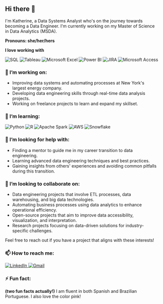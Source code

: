 ## Hi there 👋

I'm Katherine, a Data Systems Analyst who's on the journey towards becoming a Data Engineer. I'm currently working on my Master of Science in Data Analytics (MSDA).

**Pronouns: she/her/hers**

**I love working with**

<div display="flex">
  <img src="https://img.shields.io/badge/sql-%230077B5.svg?style=for-the-badge&logo=Microsoft-SQL-Server&logoColor=white" alt="SQL"/>
  <img src="https://img.shields.io/badge/tableau-%23E97627.svg?style=for-the-badge&logo=tableau&logoColor=white" alt="Tableau"/>
  <img src="https://img.shields.io/badge/Microsoft%20Excel-217346?style=for-the-badge&logo=microsoft-excel&logoColor=white" alt="Microsoft Excel"/>
  <img src="https://img.shields.io/badge/powerbi-%23F2C811.svg?style=for-the-badge&logo=power-bi&logoColor=white" alt="Power BI"/>
  <img src="https://img.shields.io/badge/jira-%230052CC.svg?style=for-the-badge&logo=jira&logoColor=white" alt="JIRA"/>
  <img src="https://img.shields.io/badge/microsoft%20access-A4373A?style=for-the-badge&logo=microsoft-access&logoColor=white" alt="Microsoft Access"/>
</div>

### 🔭 I’m working on: 

- Improving data systems and automating processes at New York's largest energy company.
- Developing data engineering skills through real-time data analysis projects.
- Working on freelance projects to learn and expand my skillset.

### 🌱 I’m learning: 

<div display="flex">
  <img src="https://img.shields.io/badge/python-%233776AB.svg?style=for-the-badge&logo=python&logoColor=white" alt="Python"/>
  <img src="https://img.shields.io/badge/R-276DC3?style=for-the-badge&logo=r&logoColor=white" alt="R"/>
  <img src="https://img.shields.io/badge/apache_spark-%23E25A1C.svg?style=for-the-badge&logo=apache-spark&logoColor=white" alt="Apache Spark"/>
  <img src="https://img.shields.io/badge/aws-%23232F3E.svg?style=for-the-badge&logo=amazon-aws&logoColor=white" alt="AWS"/>
  <img src="https://img.shields.io/badge/snowflake-29B5E8?style=for-the-badge&logo=snowflake&logoColor=white" alt="Snowflake"/>
</div>

### 🤔 I’m looking for help with: 

- Finding a mentor to guide me in my career transition to data engineering.
- Learning advanced data engineering techniques and best practices.
- Gaining insights from others' experiences and avoiding common pitfalls during this transition.

### 🤝 I’m looking to collaborate on: 

- Data engineering projects that involve ETL processes, data warehousing, and big data technologies.
- Automating business processes using data analytics to enhance operational efficiency.
- Open-source projects that aim to improve data accessibility, visualization, and interpretation.
- Research projects focusing on data-driven solutions for industry-specific challenges. 

Feel free to reach out if you have a project that aligns with these interests!

### 📫 How to reach me: 

<div display="flex">
  <a href="https://www.linkedin.com/in/kmmarte6/">
    <img src="https://img.shields.io/badge/linkedin-%230077B5.svg?style=for-the-badge&logo=linkedin&logoColor=white" alt="LinkedIn"/>
  </a>
  <a href="mailto:kmarte6@gmail.com">
    <img src="https://img.shields.io/badge/gmail-D14836?style=for-the-badge&logo=gmail&logoColor=white" alt="Gmail"/>
  </a>
</div>

### ⚡ Fun fact: 

**(two fun facts actually!)** I am fluent in both Spanish and Brazilian Portuguese. I also love the color pink! 

